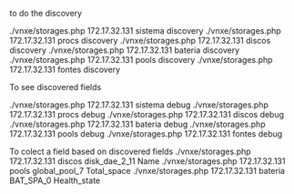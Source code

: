 to do the discovery

./vnxe/storages.php 172.17.32.131 sistema discovery
./vnxe/storages.php 172.17.32.131 procs discovery
./vnxe/storages.php 172.17.32.131 discos discovery
./vnxe/storages.php 172.17.32.131 bateria discovery
./vnxe/storages.php 172.17.32.131 pools discovery 
./vnxe/storages.php 172.17.32.131 fontes discovery


To see discovered fields

./vnxe/storages.php 172.17.32.131 sistema debug
./vnxe/storages.php 172.17.32.131 procs debug
./vnxe/storages.php 172.17.32.131 discos debug
./vnxe/storages.php 172.17.32.131 bateria debug
./vnxe/storages.php 172.17.32.131 pools debug
./vnxe/storages.php 172.17.32.131 fontes debug

To colect a field based on discovered fields
./vnxe/storages.php 172.17.32.131 discos disk_dae_2_11 Name
./vnxe/storages.php 172.17.32.131 pools global_pool_7 Total_space
./vnxe/storages.php 172.17.32.131 bateria BAT_SPA_0 Health_state
